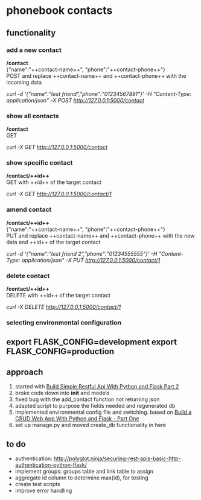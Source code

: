 # phonebook contacts

## functionality
### add a new contact
**/contact**  
{"name":"++contact-name++", "phone":"++contact-phone++"}  
POST and replace ++contact-name++ and ++contact-phone++ with the incoming data

*curl -d '{"name":"test friend","phone":"01234567891"}' -H "Content-Type: application/json" -X POST http://127.0.0.1:5000/contact*

### show all contacts
**/contact**  
GET  

*curl -X GET http://127.0.0.1:5000/contact*

### show specific contact
**/contact/++id++**  
GET with  ++id++ of the target contact  

*curl -X GET http://127.0.0.1:5000/contact/1*

### amend contact
**/contact/++id++**  
{"name":"++contact-name++", "phone":"++contact-phone++"}  
PUT and replace ++contact-name++ and ++contact-phone++ with the new data
and ++id++ of the target contact

*curl -d '{"name":"test friend 2","phone":"01234555555"}' -H "Content-Type: application/json" -X PUT http://127.0.0.1:5000/contact/1*

### delete contact
**/contact/++id++**  
DELETE with ++id++ of the target contact  

*curl -X DELETE http://127.0.0.1:5000/contact/1*

### selecting environmental configuration
export FLASK_CONFIG=development
export FLASK_CONFIG=production
---

## approach
1. started with [Build Simple Restful Api With Python and Flask Part 2](https://medium.com/python-pandemonium/build-simple-restful-api-with-python-and-flask-part-2-724ebf04d12)
2. broke code down into __init__ and models
3. fixed bug with the add_contact function not returning json
4. adapted script to purpose the fields needed and regenerated db
5. implemented environmental config file and switching. based on [Build a CRUD Web App With Python and Flask - Part One](https://scotch.io/tutorials/build-a-crud-web-app-with-python-and-flask-part-one)
6. set up manage.py and moved create_db functionality in here

## to do
- authentication: http://polyglot.ninja/securing-rest-apis-basic-http-authentication-python-flask/
- implement groups: groups table and link table to assign
- aggregate id column to determine max(id), for testing
- create test scripts
- improve error handling
